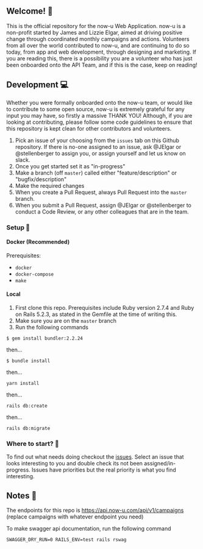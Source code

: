 ## Welcome! :wave:

This is the official repository for the now-u Web Application. now-u is a non-profit started by James and Lizzie Elgar, aimed at driving positive change through coordinated monthly campaigns and actions. Volunteers from all over the world contributed to now-u, and are continuing to do so today, from app and web development, through designing and marketing. If you are reading this, there is a possibility you are a volunteer who has just been onboarded onto the API Team, and if this is the case, keep on reading!

## Development :computer:

Whether you were formally onboarded onto the now-u team, or would like to contribute to some open source, now-u is extremely grateful for any input you may have, so firstly a massive THANK YOU! Although, if you are looking at contributing, please follow some code guidelines to ensure that this repository is kept clean for other contributors and volunteers. 

1. Pick an issue of your choosing from the `issues` tab on this Github repository. If there is no-one assigned to an issue, ask @JElgar or @stellenberger to assign you, or assign yourself and let us know on slack. 
2. Once you get started set it as "in-progress"
3. Make a branch (off `master`) called either "feature/description" or "bugfix/description"
4. Make the required changes
6. When you create a Pull Request, always Pull Request into the `master` branch. 
7. When you submit a Pull Request, assign @JElgar or @stellenberger to conduct a Code Review, or any other colleagues that are in the team. 

### Setup :hammer:

#### Docker (Recommended)

Prerequisites: 

- `docker`
- `docker-compose`
- `make`

#### Local
1. First clone this repo. Prerequisites include Ruby version 2.7.4 and Ruby on Rails 5.2.3, as stated in the Gemfile at the time of writing this. 
2. Make sure you are on the `master` branch
3. Run the following commands
```
$ gem install bundler:2.2.24
```
then...
```
$ bundle install
```
then...
```
yarn install
```
then...
```
rails db:create
```
then...
```
rails db:migrate
```

### Where to start? :information_desk_person:

To find out what needs doing checkout the [issues](https://github.com/now-u/now-u-api/issues). Select an issue that looks interesting to you and double check its not been assigned/in-progress. Issues have priorities but the real priority is what you find interesting.

## Notes :memo:

The endpoints for this repo is https://api.now-u.com/api/v1/campaigns (replace campaigns with whatever endpoint you need)

To make swagger api documentation, run the following command

`SWAGGER_DRY_RUN=0 RAILS_ENV=test rails rswag`

